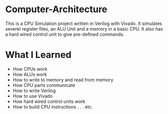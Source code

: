# Computer-Architecture
This is a CPU Simulation project written in Verilog with Vivado. It simulates severel register files, an ALU Unit and a memory in a basic CPU. It also has a hard wired control unit to give pre-defined commands.
# What I Learned
- How CPUs work
- How ALUs work
- How to write to memory and read from memory
- How CPU parts communicate
- How to write Verilog
- How to use Vivado
- How hard wired control units work
- How to build CPU instructions
.
.
.
etc.

